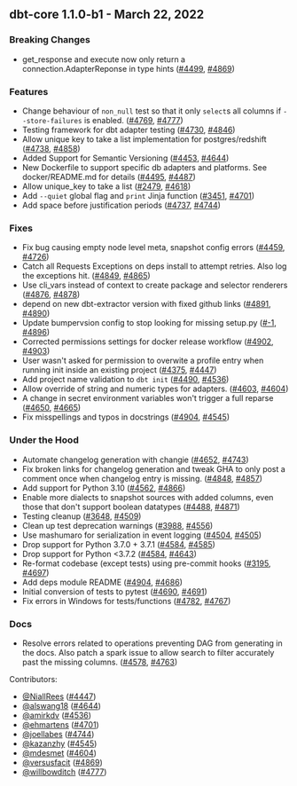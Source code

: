 ## dbt-core 1.1.0-b1 - March 22, 2022
### Breaking Changes
- get_response and execute now only return a connection.AdapterReponse in type hints ([#4499](https://github.com/dbt-labs/dbt-core/issues/4499), [#4869](https://github.com/dbt-labs/dbt-core/pull/4869))
### Features
- Change behaviour of `non_null` test so that it only `select`s all columns if `--store-failures` is enabled. ([#4769](https://github.com/dbt-labs/dbt-core/issues/4769), [#4777](https://github.com/dbt-labs/dbt-core/pull/4777))
- Testing framework for dbt adapter testing ([#4730](https://github.com/dbt-labs/dbt-core/issues/4730), [#4846](https://github.com/dbt-labs/dbt-core/pull/4846))
- Allow unique key to take a list implementation for postgres/redshift ([#4738](https://github.com/dbt-labs/dbt-core/issues/4738), [#4858](https://github.com/dbt-labs/dbt-core/pull/4858))
- Added Support for Semantic Versioning ([#4453](https://github.com/dbt-labs/dbt-core/issues/4453), [#4644](https://github.com/dbt-labs/dbt-core/pull/4644))
- New Dockerfile to support specific db adapters and platforms. See docker/README.md for details ([#4495](https://github.com/dbt-labs/dbt-core/issues/4495), [#4487](https://github.com/dbt-labs/dbt-core/pull/4487))
- Allow unique_key to take a list ([#2479](https://github.com/dbt-labs/dbt-core/issues/2479), [#4618](https://github.com/dbt-labs/dbt-core/pull/4618))
- Add `--quiet` global flag and `print` Jinja function ([#3451](https://github.com/dbt-labs/dbt-core/issues/3451), [#4701](https://github.com/dbt-labs/dbt-core/pull/4701))
- Add space before justification periods ([#4737](https://github.com/dbt-labs/dbt-core/issues/4737), [#4744](https://github.com/dbt-labs/dbt-core/pull/4744))
### Fixes
- Fix bug causing empty node level meta, snapshot config errors ([#4459](https://github.com/dbt-labs/dbt-core/issues/4459), [#4726](https://github.com/dbt-labs/dbt-core/pull/4726))
- Catch all Requests Exceptions on deps install to attempt retries.  Also log the exceptions hit. ([#4849](https://github.com/dbt-labs/dbt-core/issues/4849), [#4865](https://github.com/dbt-labs/dbt-core/pull/4865))
- Use cli_vars instead of context to create package and selector renderers ([#4876](https://github.com/dbt-labs/dbt-core/issues/4876), [#4878](https://github.com/dbt-labs/dbt-core/pull/4878))
- depend on new dbt-extractor version with fixed github links ([#4891](https://github.com/dbt-labs/dbt-core/issues/4891), [#4890](https://github.com/dbt-labs/dbt-core/pull/4890))
- Update bumpervsion config to stop looking for missing setup.py ([#-1](https://github.com/dbt-labs/dbt-core/issues/-1), [#4896](https://github.com/dbt-labs/dbt-core/pull/4896))
- Corrected permissions settings for docker release workflow ([#4902](https://github.com/dbt-labs/dbt-core/issues/4902), [#4903](https://github.com/dbt-labs/dbt-core/pull/4903))
- User wasn't asked for permission to overwite a profile entry when running init inside an existing project ([#4375](https://github.com/dbt-labs/dbt-core/issues/4375), [#4447](https://github.com/dbt-labs/dbt-core/pull/4447))
- Add project name validation to `dbt init` ([#4490](https://github.com/dbt-labs/dbt-core/issues/4490), [#4536](https://github.com/dbt-labs/dbt-core/pull/4536))
- Allow override of string and numeric types for adapters. ([#4603](https://github.com/dbt-labs/dbt-core/issues/4603), [#4604](https://github.com/dbt-labs/dbt-core/pull/4604))
- A change in secret environment variables won't trigger a full reparse ([#4650](https://github.com/dbt-labs/dbt-core/issues/4650), [#4665](https://github.com/dbt-labs/dbt-core/pull/4665))
- Fix misspellings and typos in docstrings ([#4904](https://github.com/dbt-labs/dbt-core/issues/4904), [#4545](https://github.com/dbt-labs/dbt-core/pull/4545))
### Under the Hood
- Automate changelog generation with changie ([#4652](https://github.com/dbt-labs/dbt-core/issues/4652), [#4743](https://github.com/dbt-labs/dbt-core/pull/4743))
- Fix broken links for changelog generation and tweak GHA to only post a comment once when changelog entry is missing. ([#4848](https://github.com/dbt-labs/dbt-core/issues/4848), [#4857](https://github.com/dbt-labs/dbt-core/pull/4857))
- Add support for Python 3.10 ([#4562](https://github.com/dbt-labs/dbt-core/issues/4562), [#4866](https://github.com/dbt-labs/dbt-core/pull/4866))
- Enable more dialects to snapshot sources with added columns, even those that don't support boolean datatypes ([#4488](https://github.com/dbt-labs/dbt-core/issues/4488), [#4871](https://github.com/dbt-labs/dbt-core/pull/4871))
- Testing cleanup ([#3648](https://github.com/dbt-labs/dbt-core/issues/3648), [#4509](https://github.com/dbt-labs/dbt-core/pull/4509))
- Clean up test deprecation warnings ([#3988](https://github.com/dbt-labs/dbt-core/issues/3988), [#4556](https://github.com/dbt-labs/dbt-core/pull/4556))
- Use mashumaro for serialization in event logging ([#4504](https://github.com/dbt-labs/dbt-core/issues/4504), [#4505](https://github.com/dbt-labs/dbt-core/pull/4505))
- Drop support for Python 3.7.0 + 3.7.1 ([#4584](https://github.com/dbt-labs/dbt-core/issues/4584), [#4585](https://github.com/dbt-labs/dbt-core/pull/4585))
- Drop support for Python <3.7.2 ([#4584](https://github.com/dbt-labs/dbt-core/issues/4584), [#4643](https://github.com/dbt-labs/dbt-core/pull/4643))
- Re-format codebase (except tests) using pre-commit hooks ([#3195](https://github.com/dbt-labs/dbt-core/issues/3195), [#4697](https://github.com/dbt-labs/dbt-core/pull/4697))
- Add deps module README ([#4904](https://github.com/dbt-labs/dbt-core/issues/4904), [#4686](https://github.com/dbt-labs/dbt-core/pull/4686))
- Initial conversion of tests to pytest ([#4690](https://github.com/dbt-labs/dbt-core/issues/4690), [#4691](https://github.com/dbt-labs/dbt-core/pull/4691))
- Fix errors in Windows for tests/functions ([#4782](https://github.com/dbt-labs/dbt-core/issues/4782), [#4767](https://github.com/dbt-labs/dbt-core/pull/4767))
### Docs
- Resolve errors related to operations preventing DAG from generating in the docs.  Also patch a spark issue to allow search to filter accurately past the missing columns. ([#4578](https://github.com/dbt-labs/dbt-core/issues/4578), [#4763](https://github.com/dbt-labs/dbt-core/pull/4763))

Contributors:
  - [@NiallRees](https://github.com/NiallRees) ([#4447](https://github.com/dbt-labs/dbt-core/pull/4447))
  - [@alswang18](https://github.com/alswang18) ([#4644](https://github.com/dbt-labs/dbt-core/pull/4644))
  - [@amirkdv](https://github.com/amirkdv) ([#4536](https://github.com/dbt-labs/dbt-core/pull/4536))
  - [@ehmartens](https://github.com/ehmartens) ([#4701](https://github.com/dbt-labs/dbt-core/pull/4701))
  - [@joellabes](https://github.com/joellabes) ([#4744](https://github.com/dbt-labs/dbt-core/pull/4744))
  - [@kazanzhy](https://github.com/kazanzhy) ([#4545](https://github.com/dbt-labs/dbt-core/pull/4545))
  - [@mdesmet](https://github.com/mdesmet) ([#4604](https://github.com/dbt-labs/dbt-core/pull/4604))
  - [@versusfacit](https://github.com/versusfacit) ([#4869](https://github.com/dbt-labs/dbt-core/pull/4869))
  - [@willbowditch](https://github.com/willbowditch) ([#4777](https://github.com/dbt-labs/dbt-core/pull/4777))
